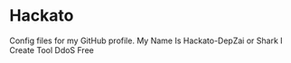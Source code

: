 # Hackato
Config files for my GitHub profile.
My Name Is Hackato-DepZai or Shark
I Create Tool DdoS Free
